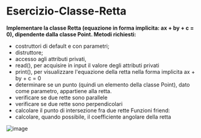 # Esercizio-Classe-Retta

**Implementare la classe Retta (equazione in forma implicita: ax + by + c = 0), dipendente dalla classe Point.
Metodi richiesti:**
- costruttori di default e con parametri;
- distruttore;
- accesso agli attributi privati,
- read(), per acquisire in input il valore degli attributi privati
- print(), per visualizzare l'equazione della retta nella forma implicita ax + by + c = 0
- determinare se un punto (quindi un elemento della classe Point), dato come parametro, appartiene alla retta.
- verificare se due rette sono parallele
- verificare se due rette sono perpendicolari
- calcolare il punto di intersezione fra due rette
Funzioni friend:
- calcolare, quando possibile, il coefficiente angolare della retta


![image](https://github.com/marvertid/InfoEserciziTeoria/assets/152005949/a04797c5-7e29-496e-ad15-0653100d7e81)
